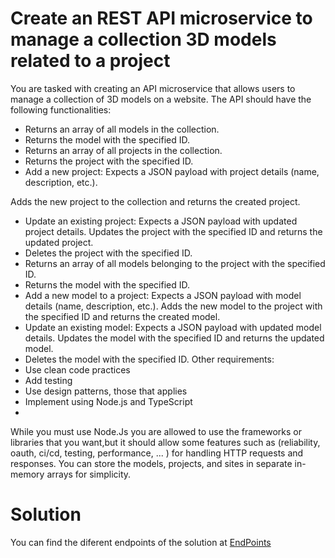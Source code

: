 # Create an REST API microservice to manage a collection 3D models related to a project
You are tasked with creating an API microservice that allows users to manage a collection of 3D models on a website.
The API should have the following functionalities:

- Returns an array of all models in the collection.
- Returns the model with the specified ID.
- Returns an array of all projects in the collection.
- Returns the project with the specified ID.
- Add a new project: Expects a JSON payload with project details (name, description, etc.).

Adds the new project to the collection and returns the created project.
- Update an existing project: Expects a JSON payload with updated project details. Updates the project with the specified ID and returns the updated project.
- Deletes the project with the specified ID.
- Returns an array of all models belonging to the project with the specified ID.
- Returns the model with the specified ID.
- Add a new model to a project: Expects a JSON payload with model details (name, description, etc.). Adds the new model to the project with the specified ID and returns the created model.
- Update an existing model: Expects a JSON payload with updated model details. Updates the model with the specified ID and returns the updated model.
- Deletes the model with the specified ID.
Other requirements:
- Use clean code practices
- Add testing
- Use design patterns, those that applies
- Implement using Node.js and TypeScript
- 
While you must use Node.Js you are allowed to use the frameworks or libraries that you want,but it should allow some features such as (reliability, oauth, ci/cd, testing, performance, ... ) for handling HTTP requests and responses. You can store the models, projects, and sites in separate in-memory arrays for simplicity.

# Solution
You can find the diferent endpoints of the solution at [EndPoints](<Exercise 2.postman_collection.json>)